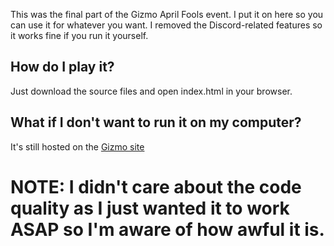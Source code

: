 This was the final part of the Gizmo April Fools event. I put it on here so you can use it for whatever you want. I removed the Discord-related features so it works fine if you run it yourself.

## How do I play it?
Just download the source files and open index.html in your browser.

## What if I don't want to run it on my computer?
It's still hosted on the [Gizmo site](https://www.gizmo.moe/archive/2020/fools-event/ram)

# NOTE: I didn't care about the code quality as I just wanted it to work ASAP so I'm aware of how awful it is.
